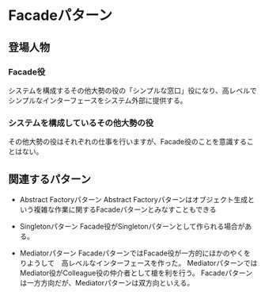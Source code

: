 # Facadeパターン
## 登場人物
### Facade役
システムを構成するその他大勢の役の「シンプルな窓口」役になり、高レベルでシンプルなインターフェースをシステム外部に提供する。

### システムを構成しているその他大勢の役
その他大勢の役はそれぞれの仕事を行いますが、Facade役のことを意識することはない。

## 関連するパターン
- Abstract Factoryパターン
Abstract Factoryパターンはオブジェクト生成という複雑な作業に関するFacadeパターンとみなすこともできる

- Singletonパターン
Facade役がSingletonパターンとして作られる場合がある。

- Mediatorパターン
FacadeパターンではFacade役が一方的にほかのやくをりようして　高レベルなインターフェースを作った。
MediatorパターンではMediator役がColleague役の仲介者として槍を利を行う。
Facadeパターンは一方方向だが、Mediatorパターンは双方向といえる。
